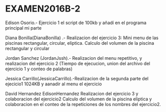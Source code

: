 ﻿# EXAMEN2016B-2
Edison Osorio.- Ejercicio 1 el script de 100kb y añadí en el programa principal mi parte

Diana Bonilla(DianaBonilla) .- Realizacion del ejercicio 3:
Mini menu de las piscinas rectangular, circular, eliptica.
Calculo del volumen de la piscina rectangular y circular 

Jordan Sanchez (JordanJssh).- Realizacion del menu repetitivo, y realizacion del ejercicio 2 (Tiempo de ejecucion, union del archivo del ejercicio 1 y conteo de palabras)

Jessica Carrillo(JessicaCarrillo).-Realizacion de la segunda parte del ejecicio1 1024KB y aanadir al menu el ejercicio 

David Hernandez   EdisonHernandez
Realizacion del ejercicio 3 y colaboracion del ejercicio2
Calculo del volumen de la piscina eliptica y colaboracion en el conteo de la repeticiones de los nombres del
ejercicio2.

